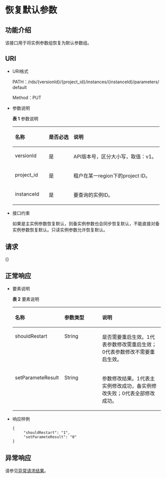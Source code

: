 # 恢复默认参数<a name="zh-cn_topic_0034973639"></a>

## 功能介绍<a name="section4850156117316"></a>

该接口用于将实例参数组恢复为默认参数组。

## URI<a name="section28961517113719"></a>

-   URI格式

    PATH：/rds/\{versionId\}/\{project\_id\}/instances/\{instanceId\}/parameters/default

    Method：PUT

-   参数说明

    **表 1**  参数说明

    <a name="table4657088"></a>
    <table><thead align="left"><tr id="row60083059"><th class="cellrowborder" valign="top" width="22.99%" id="mcps1.2.4.1.1"><p id="p34889605"><a name="p34889605"></a><a name="p34889605"></a>名称</p>
    </th>
    <th class="cellrowborder" valign="top" width="16.79%" id="mcps1.2.4.1.2"><p id="p7485743"><a name="p7485743"></a><a name="p7485743"></a>是否必选</p>
    </th>
    <th class="cellrowborder" valign="top" width="60.22%" id="mcps1.2.4.1.3"><p id="p2365466"><a name="p2365466"></a><a name="p2365466"></a>说明</p>
    </th>
    </tr>
    </thead>
    <tbody><tr id="row550353815272"><td class="cellrowborder" valign="top" width="22.99%" headers="mcps1.2.4.1.1 "><p id="p2677721715275"><a name="p2677721715275"></a><a name="p2677721715275"></a>versionId</p>
    </td>
    <td class="cellrowborder" valign="top" width="16.79%" headers="mcps1.2.4.1.2 "><p id="p2147095715275"><a name="p2147095715275"></a><a name="p2147095715275"></a>是</p>
    </td>
    <td class="cellrowborder" valign="top" width="60.22%" headers="mcps1.2.4.1.3 "><p id="p6142591715275"><a name="p6142591715275"></a><a name="p6142591715275"></a>API版本号，区分大小写，取值：v1。</p>
    </td>
    </tr>
    <tr id="row57385070"><td class="cellrowborder" valign="top" width="22.99%" headers="mcps1.2.4.1.1 "><p id="p17679057"><a name="p17679057"></a><a name="p17679057"></a>project_id</p>
    </td>
    <td class="cellrowborder" valign="top" width="16.79%" headers="mcps1.2.4.1.2 "><p id="p22717550"><a name="p22717550"></a><a name="p22717550"></a>是</p>
    </td>
    <td class="cellrowborder" valign="top" width="60.22%" headers="mcps1.2.4.1.3 "><p id="p53254067163252"><a name="p53254067163252"></a><a name="p53254067163252"></a>租户在某一region下的project ID。</p>
    </td>
    </tr>
    <tr id="row2864326155157"><td class="cellrowborder" valign="top" width="22.99%" headers="mcps1.2.4.1.1 "><p id="p41557789155220"><a name="p41557789155220"></a><a name="p41557789155220"></a>instanceId</p>
    </td>
    <td class="cellrowborder" valign="top" width="16.79%" headers="mcps1.2.4.1.2 "><p id="p10737742155220"><a name="p10737742155220"></a><a name="p10737742155220"></a>是</p>
    </td>
    <td class="cellrowborder" valign="top" width="60.22%" headers="mcps1.2.4.1.3 "><p id="p64450739155220"><a name="p64450739155220"></a><a name="p64450739155220"></a>要查询的实例ID。</p>
    </td>
    </tr>
    </tbody>
    </table>

-   接口约束

    如果是主实例参数恢复默认，则备实例参数也会同步恢复默认，不能直接对备实例参数恢复默认。只读实例参数允许恢复默认。


## 请求<a name="section3074340117316"></a>

\{\}

## 正常响应<a name="section28521534113742"></a>

-   要素说明

    **表 2**  要素说明

    <a name="table37703499173158"></a>
    <table><thead align="left"><tr id="row66334950173158"><th class="cellrowborder" valign="top" width="33.33%" id="mcps1.2.4.1.1"><p id="p4421832173158"><a name="p4421832173158"></a><a name="p4421832173158"></a>名称</p>
    </th>
    <th class="cellrowborder" valign="top" width="25.44%" id="mcps1.2.4.1.2"><p id="p22624127173158"><a name="p22624127173158"></a><a name="p22624127173158"></a>参数类型</p>
    </th>
    <th class="cellrowborder" valign="top" width="41.23%" id="mcps1.2.4.1.3"><p id="p20615027173158"><a name="p20615027173158"></a><a name="p20615027173158"></a>说明</p>
    </th>
    </tr>
    </thead>
    <tbody><tr id="row59204491173158"><td class="cellrowborder" valign="top" width="33.33%" headers="mcps1.2.4.1.1 "><p id="p30834480173158"><a name="p30834480173158"></a><a name="p30834480173158"></a>shouldRestart</p>
    </td>
    <td class="cellrowborder" valign="top" width="25.44%" headers="mcps1.2.4.1.2 "><p id="p14564937173158"><a name="p14564937173158"></a><a name="p14564937173158"></a>String</p>
    </td>
    <td class="cellrowborder" valign="top" width="41.23%" headers="mcps1.2.4.1.3 "><p id="p38909247173158"><a name="p38909247173158"></a><a name="p38909247173158"></a>是否需要重启生效。1代表参数修改需重启生效；0代表参数修改不需要重启生效。</p>
    </td>
    </tr>
    <tr id="row14638904173158"><td class="cellrowborder" valign="top" width="33.33%" headers="mcps1.2.4.1.1 "><p id="p44900547173158"><a name="p44900547173158"></a><a name="p44900547173158"></a>setParameteResult</p>
    </td>
    <td class="cellrowborder" valign="top" width="25.44%" headers="mcps1.2.4.1.2 "><p id="p13065695173158"><a name="p13065695173158"></a><a name="p13065695173158"></a>String</p>
    </td>
    <td class="cellrowborder" valign="top" width="41.23%" headers="mcps1.2.4.1.3 "><p id="p51688371173158"><a name="p51688371173158"></a><a name="p51688371173158"></a>参数修改结果。1代表主实例修改成功，备实例修改失败；0代表全部修改成功。</p>
    </td>
    </tr>
    </tbody>
    </table>


-   响应样例

    ```
    { 
         "shouldRestart": "1",
         "setParameteResult": "0"
    }
    ```


## 异常响应<a name="section51597550"></a>

请参见[异常请求结果](异常请求结果.md)。

